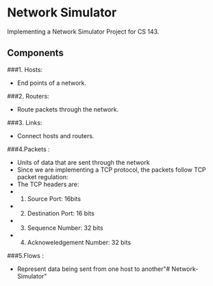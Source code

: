 # Network Simulator

Implementing a Network Simulator Project for CS 143.

## Components
###1. Hosts:  
+ End points of a network. 

###2. Routers:

+ Route packets through the network.

###3. Links:  
+ Connect hosts and routers.
	
	 	
###4.Packets :   
+ Units of data that are sent through the network
+ Since we are implementing a TCP protocol, the packets follow TCP packet regulation:
+ The TCP headers are:
+ 1) Source Port: 16bits
+ 2) Destination Port: 16 bits
+ 3) Sequence Number: 32 bits
+ 4) Acknoweledgement Number: 32 bits
 
 
 
###5.Flows :
+ Represent data being sent from one host to another"# Network-Simulator" 
